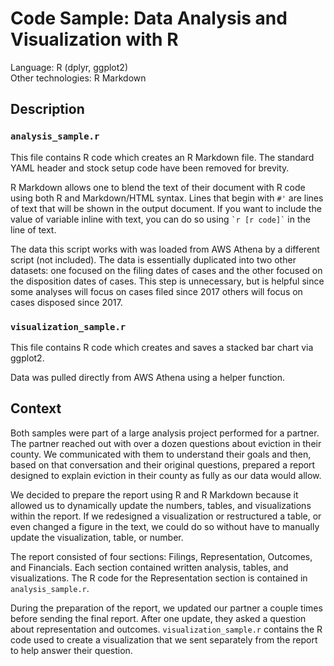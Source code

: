 # Code Sample: Data Analysis and Visualization with R
Language: R (dplyr, ggplot2)  
Other technologies: R Markdown  

## Description

### `analysis_sample.r`
This file contains R code which creates an R Markdown file. The standard YAML header and stock setup code have been removed for brevity.  

R Markdown allows one to blend the text of their document with R code using both R and Markdown/HTML syntax. Lines that begin with `#'` are lines of text that will be shown in the output document. If you want to include the value of variable inline with text, you can do so using `` `r [r code]` `` in the line of text.  

The data this script works with was loaded from AWS Athena by a different script (not included). The data is essentially duplicated into two other datasets: one focused on the filing dates of cases and the other focused on the disposition dates of cases. This step is unnecessary, but is helpful since some analyses will focus on cases filed since 2017 others will focus on cases disposed since 2017.  

### `visualization_sample.r`
This file contains R code which creates and saves a stacked bar chart via ggplot2.  

Data was pulled directly from AWS Athena using a helper function.  

## Context
Both samples were part of a large analysis project performed for a partner. The partner reached out with over a dozen questions about eviction in their county. We communicated with them to understand their goals and then, based on that conversation and their original questions, prepared a report designed to explain eviction in their county as fully as our data would allow.  

We decided to prepare the report using R and R Markdown because it allowed us to dynamically update the numbers, tables, and visualizations within the report. If we redesigned a visualization or restructured a table, or even changed a figure in the text, we could do so without have to manually update the visualization, table, or number.  

The report consisted of four sections: Filings, Representation, Outcomes, and Financials. Each section contained written analysis, tables, and visualizations. The R code for the Representation section is contained in `analysis_sample.r`.  

During the preparation of the report, we updated our partner a couple times before sending the final report. After one update, they asked a question about representation and outcomes. `visualization_sample.r` contains the R code used to create a visualization that we sent separately from the report to help answer their question.  
